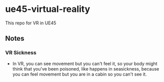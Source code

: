 # ue45-virtual-reality
This repo for  VR in UE45


## Notes

### VR Sickness
- In VR, you can see movement but you can't feel it, so your body might think that you've been poisoned, like happens in seasickness, because you can feel movement but you are in a cabin so you can't see it.
